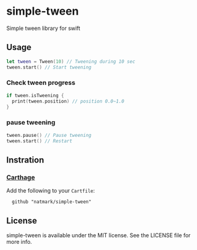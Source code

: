 # simple-tween
Simple tween library for swift

## Usage
```Swift
let tween = Tween(10) // Tweening during 10 sec
tween.start() // Start tweening
```

### Check tween progress
```Swift
if tween.isTweening {
  print(tween.position) // position 0.0~1.0
}
```

### pause tweening
```Swift
tween.pause() // Pause tweening
tween.start() // Restart
```

## Instration
### [Carthage](https://github.com/Carthage/Carthage)
Add the following to your `Cartfile`:
```
  github "natmark/simple-tween"
```

## License
simple-tween is available under the MIT license. See the LICENSE file for more info.
